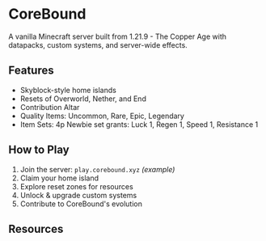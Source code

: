 # CoreBound
A vanilla Minecraft server built from 1.21.9 - The Copper Age with datapacks, custom systems, and server-wide effects.

## Features
- Skyblock-style home islands
- Resets of Overworld, Nether, and End
- Contribution Altar
- Quality Items: Uncommon, Rare, Epic, Legendary
- Item Sets: 4p Newbie set grants: Luck 1, Regen 1, Speed 1, Resistance 1

## How to Play
1. Join the server: `play.corebound.xyz` *(example)*
2. Claim your home island
3. Explore reset zones for resources
4. Unlock & upgrade custom systems
5. Contribute to CoreBound's evolution

## Resources
